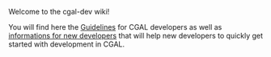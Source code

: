 Welcome to the cgal-dev wiki!

You will find here the [Guidelines](Guidelines) for CGAL developers as well as
[informations for new developers](Information-for-New-Developers) that will help
new developers to quickly get started with development in CGAL.

